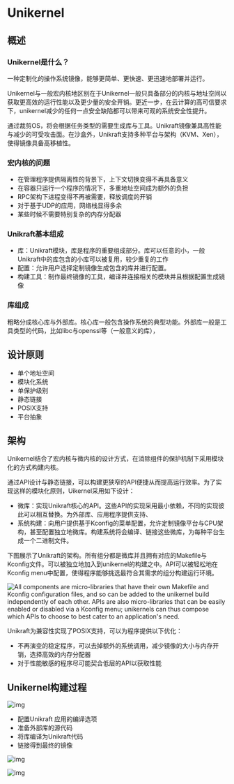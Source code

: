 # Unikernel

## 概述

### Unikernel是什么？

一种定制化的操作系统镜像，能够更简单、更快速、更迅速地部署并运行。

Unikernel与一般宏内核地区别在于Unikernel一般只具备部分的内核与地址空间以获取更高效的运行性能以及更少量的安全开销。更近一步，在云计算的高可信要求下，unikernel减少的任何一点安全缺陷都可以带来可观的系统安全性提升。

通过裁剪OS，将会根据任务类型的需要生成库与工具。Unikraft镜像兼具高性能与减少的可受攻击面。在沙盒外，Unikraft支持多种平台与架构（KVM、Xen），使得镜像具备高移植性。

### 宏内核的问题

- 在管理程序提供隔离性的背景下，上下文切换变得不再具备意义
- 在容器只运行一个程序的情况下，多重地址空间成为额外的负担
- RPC架构下进程变得不再被需要，释放调度的开销
- 对于基于UDP的应用，网络栈显得多余
- 某些时候不需要特别复杂的内存分配器

### Unikraft基本组成

- 库：Unikraft模块，库是程序的重要组成部分。库可以任意的小，一般Unikraft中的库包含的小库可以被复用，较少重复的工作
- 配置：允许用户选择定制镜像生成包含的库并进行配置。
- 构建工具：制作最终镜像的工具，编译并连接相关的模块并且根据配置生成镜像

### 库组成

粗略分成核心库与外部库。核心库一般包含操作系统的典型功能。外部库一般是工具类型的代码，比如libc与openssl等（一般意义的库），

## 设计原则

- 单个地址空间
- 模块化系统
- 单保护级别
- 静态链接
- POSIX支持
- 平台抽象

## 架构

Unikernel结合了宏内核与微内核的设计方式，在消除组件的保护机制下采用模块化的方式构建内核。

通过API设计与静态链接，可以构建更狭窄的API便捷从而提高运行效率。为了实现这样的模块化原则，Uikernel采用如下设计：

- 微库：实现Unikraft核心的API。这些API的实现采用最小依赖，不同的实现彼此可以相互替换。为外部库、应用程序提供支持、
- 系统构建：向用户提供基于Kconfig的菜单配置，允许定制镜像平台与CPU架构，甚至配置独立地微库。构建系统将会编译、链接这些微库，为每种平台生成一个二进制文件。

下图展示了Unikraft的架构。所有组分都是微库并且拥有对应的Makefile与Kconfig文件。可以被独立地加入到unikernel的构建之中。API可以被轻松地在Kconfig menu中配置，使得程序能够挑选最符合其需求的组分构建运行环境。

![All components are micro-libraries that have their own Makefile and Kconfig configuration files, and so can be added to the unikernel build independently of each other.  APIs are also micro-libraries that can be easily enabled or disabled via a Kconfig menu; unikernels can thus compose which APIs to choose to best cater to an application's need.](https://unikraft.org/assets/imgs/unikraft-architecture.svg)

Unikraft为兼容性实现了POSIX支持，可以为程序提供以下优化：

- 不再演变的稳定程序，可以去掉额外的系统调用，减少镜像的大小与内存开销，选择高效的内存分配器
- 对于性能敏感的程序尽可能契合低层的API以获取性能

## Unikernel构建过程

![img](https://unikraft.org/assets/imgs/unikraft-overview.svg)

- 配置Unikraft 应用的编译选项
- 准备外部库的源代码
- 将库编译为Unikraft代码
- 链接得到最终的镜像

![img](https://unikraft.org/assets/imgs/build_uk.svg)

![img](https://unikraft.org/assets/imgs/unikraft-build-process.svg)

